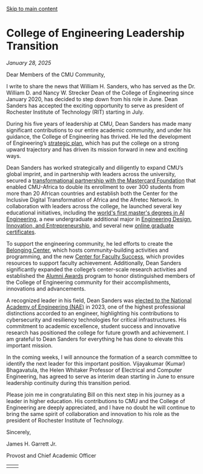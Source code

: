[Skip to main content](https://www.cmu.edu/leadership/the-provost/campus-comms/01-28-25#main-content)

# College of Engineering Leadership Transition

_January 28, 2025_

Dear Members of the CMU Community,

I write to share the news that William H. Sanders, who has served as the Dr. William D. and Nancy W. Strecker Dean of the College of Engineering since January 2020, has decided to step down from his role in June. Dean Sanders has accepted the exciting opportunity to serve as president of Rochester Institute of Technology (RIT) starting in July.

During his five years of leadership at CMU, Dean Sanders has made many significant contributions to our entire academic community, and under his guidance, the College of Engineering has thrived. He led the development of Engineering’s [strategic plan](https://engineering.cmu.edu/404.html), which has put the college on a strong upward trajectory and has driven its mission forward in new and exciting ways.

Dean Sanders has worked strategically and diligently to expand CMU’s global imprint, and in partnership with leaders across the university, secured a [transformational partnership with the Mastercard Foundation](https://www.cmu.edu/ambassadors/december-2022/mastercard-gift.html) that enabled CMU-Africa to double its enrollment to over 300 students from more than 20 African countries and establish both the Center for the Inclusive Digital Transformation of Africa and the Afretec Network. In collaboration with leaders across the college, he launched several key educational initiatives, including the [world's first master's degrees in AI Engineering](https://engineering.cmu.edu/education/graduate-studies/programs/ms-aie.html), a new undergraduate additional major in [Engineering Design, Innovation, and Entrepreneurship](https://engineering.cmu.edu/news-events/news/2023/07/26-edie.html), and several new [online graduate certificates](https://engineering.cmu.edu/education/graduate-studies/online-certificates.html).

To support the engineering community, he led efforts to create the [Belonging Center](https://engineering.cmu.edu/404.html), which hosts community-building activities and programming, and the new [Center for Faculty Success](https://engineering.cmu.edu/faculty-staff/professional-development/center-faculty-success/index.html), which provides resources to support faculty achievement. Additionally, Dean Sanders significantly expanded the college’s center-scale research activities and established the [Alumni Awards](https://engineering.cmu.edu/about-us/awards-accolades/alumni-awards/2024-recipients.html) program to honor distinguished members of the College of Engineering community for their accomplishments, innovations and advancements.

A recognized leader in his field, Dean Sanders was [elected to the National Academy of Engineering (NAE)](https://www.cmu.edu/news/stories/archives/2023/february/carnegie-mellon-faculty-and-alumni-elected-to-national-academy-of-engineering) in 2023, one of the highest professional distinctions accorded to an engineer, highlighting his contributions to cybersecurity and resiliency technologies for critical infrastructures. His commitment to academic excellence, student success and innovative research has positioned the college for future growth and achievement. I am grateful to Dean Sanders for everything he has done to elevate this important mission.

In the coming weeks, I will announce the formation of a search committee to identify the next leader for this important position. Vijayakumar (Kumar) Bhagavatula, the Helen Whitaker Professor of Electrical and Computer Engineering, has agreed to serve as interim dean starting in June to ensure leadership continuity during this transition period.

Please join me in congratulating Bill on this next step in his journey as a leader in higher education. His contributions to CMU and the College of Engineering are deeply appreciated, and I have no doubt he will continue to bring the same spirit of collaboration and innovation to his role as the president of Rochester Institute of Technology.

Sincerely,

James H. Garrett Jr.

Provost and Chief Academic Officer

|     |     |
| --- | --- |
|  |  |
